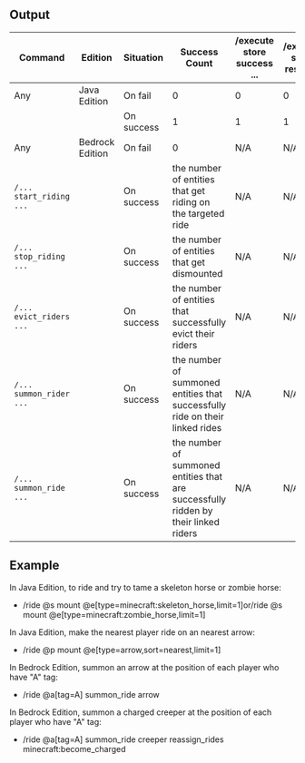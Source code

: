 ## Output









| Command                 | Edition         | Situation  | Success Count                                                                       | /execute store success ... | /execute store result ... |
|-------------------------|-----------------|------------|-------------------------------------------------------------------------------------|----------------------------|---------------------------|
| Any                     | Java Edition    | On fail    | 0                                                                                   | 0                          | 0                         |
|                         |                 | On success | 1                                                                                   | 1                          | 1                         |
| Any                     | Bedrock Edition | On fail    | 0                                                                                   | N/A                        | N/A                       |
| `/... start_riding ...` |                 | On success | the number of entities that get riding on the targeted ride                         | N/A                        | N/A                       |
| `/... stop_riding ...`  |                 | On success | the number of entities that get dismounted                                          | N/A                        | N/A                       |
| `/... evict_riders ...` |                 | On success | the number of entities that successfully evict their riders                         | N/A                        | N/A                       |
| `/... summon_rider ...` |                 | On success | the number of summoned entities that successfully ride on their linked rides        | N/A                        | N/A                       |
| `/... summon_ride ...`  |                 | On success | the number of summoned entities that are successfully ridden by their linked riders | N/A                        | N/A                       |

## Example
In Java Edition, to ride and try to tame a skeleton horse or zombie horse:

- /ride @s mount @e[type=minecraft:skeleton_horse,limit=1]or/ride @s mount @e[type=minecraft:zombie_horse,limit=1]

In Java Edition, make the nearest player ride on an nearest arrow:

- /ride @p mount @e[type=arrow,sort=nearest,limit=1]

In Bedrock Edition, summon an arrow at the position of each player who have "A" tag:

- /ride @a[tag=A] summon_ride arrow

In Bedrock Edition, summon a charged creeper at the position of each player who have "A" tag:

- /ride @a[tag=A] summon_ride creeper reassign_rides minecraft:become_charged


